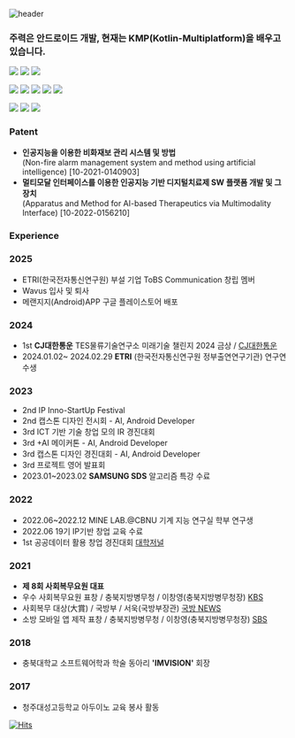 ![header](https://capsule-render.vercel.app/api?type=rounded&color=timeGradient&text=Welcome+to+Jeong-sg+GitHub!👋&animation=twinkling&fontSize=40&fontAlignY=50&fontAlign=50&height=180)

### 주력은 안드로이드 개발, 현재는 KMP(Kotlin-Multiplatform)을 배우고 있습니다.
<!--### Knowledgeable and self-motivated computer science student with 2 years experience in Android development. Proficient in a range of modern technologies including Kotlin development and JAVA. Seeking for an working opportunity to utilize my skills and gain valuable real-world experience. In addition, the experience of implementing KMM(Kotlin-MultiPlatform-Mobile) in the project will enable high understanding and leading development.-->

<p>
  <img src="https://img.shields.io/badge/android-3DDC84?style=for-the-badge&logo=android&logoColor=white">
  <img src="https://img.shields.io/badge/Kotlin Multiplatform Mobile-4285F4?style=for-the-badge&logo=jetpackcompose&logoColor=white">
  <img src="https://img.shields.io/badge/kotlin-7F52FF?style=for-the-badge&logo=kotlin&logoColor=white">
</p>
<p>
  <img src="https://img.shields.io/badge/C++-00599C?style=for-the-badge&logo=cplusplus&logoColor=white">
  <img src="https://img.shields.io/badge/python-3776AB?style=for-the-badge&logo=python&logoColor=white">
  <img src="https://img.shields.io/badge/pytorch-EE4C2C?style=for-the-badge&logo=pytorch&logoColor=white">
  <img src="https://img.shields.io/badge/tensorflow-FF6F00?style=for-the-badge&logo=tensorflow&logoColor=white">
   <img src="https://img.shields.io/badge/scikitlearn-F7931E?style=for-the-badge&logo=scikitlearn&logoColor=white">
</p>
<p>
  <img src="https://img.shields.io/badge/mysql-4479A1?style=for-the-badge&logo=mysql&logoColor=white">
  <img src="https://img.shields.io/badge/postgresql-4169E1?style=for-the-badge&logo=postgresql&logoColor=white">
  <img src="https://img.shields.io/badge/mongodb-47A248?style=for-the-badge&logo=mongoDB&logoColor=white">
</p>

### Patent

- **인공지능을 이용한 비화재보 관리 시스템 및 방법** <br/>(Non-fire alarm management system and method using artificial intelligence) [10-2021-0140903]
- **멀티모달 인터페이스를 이용한 인공지능 기반 디지털치료제 SW 플랫폼 개발 및 그 장치** <br/>(Apparatus and Method for AI-based Therapeutics via Multimodality Interface) [10-2022-0156210]

### Experience

<h3> 2025 </h3>

- ETRI(한국전자통신연구원) 부설 기업 ToBS Communication 창립 멤버
- Wavus 입사 및 퇴사
- 메랜지지(Android)APP 구글 플레이스토어 배포

<h3> 2024 </h3>

- 1st **CJ대한통운** TES물류기술연구소 미래기술 챌린지 2024 금상 / [CJ대한통운](https://www.cjlogistics.com/ko/newsroom/news/NR_00001178)
- 2024.01.02~ 2024.02.29 **ETRI** (한국전자통신연구원 정부출연연구기관) 연구연수생

<h3> 2023 </h3>

- 2nd IP Inno-StartUp Festival
- 2nd 캡스톤 디자인 전시회 - AI, Android Developer
- 3rd ICT 기반 기술 창업 모의 IR 경진대회
- 3rd +AI 메이커톤 - AI, Android Developer
- 3rd 캡스톤 디자인 경진대회 - AI, Android Developer
- 3rd 프로젝트 영어 발표회
- 2023.01~2023.02 **SAMSUNG SDS** 알고리즘 특강 수료

<h3> 2022 </h3>

- 2022.06~2022.12 MINE LAB.@CBNU 기계 지능 연구실 학부 연구생
- 2022.06 19기 IP기반 창업 교육 수료
- 1st 공공데이터 활용 창업 경진대회 [대학저널](https://www.dhnews.co.kr/news/articleView.html?idxno=207654)

<h3> 2021 </h3>

- **제 8회 사회복무요원 대표**
- 우수 사회복무요원 표창 / 충북지방병무청 / 이창영(충북지방병무청장) [KBS](https://www.youtube.com/watch?v=5WGRQXGKrdI&list=LL&index=89&t=1s)
- 사회복무 대상(大賞) / 국방부 / 서욱(국방부장관) [국방 NEWS](https://www.youtube.com/live/574Frsvs6O4?si=UxFEnXzLZBapZl9V)
- 소방 모바일 앱 제작 표창 / 충북지방병무청 / 이창영(충북지방병무청장) [SBS](https://youtu.be/aW7ZwkrNhCU?si=GsbLE10jNvZYIxbE)

<h3> 2018 </h3>

- 충북대학교 소프트웨어학과 학술 동아리 **'IMVISION'** 회장 

<h3> 2017 </h3>

- 청주대성고등학교 아두이노 교육 봉사 활동

[![Hits](https://hits.seeyoufarm.com/api/count/incr/badge.svg?url=https%3A%2F%2Fgithub.com%2Fjsk41755%2Fhit-counter&count_bg=%2379C83D&title_bg=%23555555&icon=android.svg&icon_color=%2335FF00&title=Visitor&edge_flat=false)](https://hits.seeyoufarm.com)
